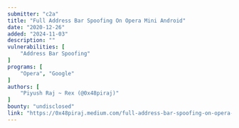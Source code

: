 ```yaml
---
submitter: "c2a"
title: "Full Address Bar Spoofing On Opera Mini Android"
date: "2020-12-26"
added: "2024-11-03"
description: ""
vulnerabilities: [
    "Address Bar Spoofing"
]
programs: [
    "Opera", "Google"
]
authors: [
    "Piyush Raj ~ Rex (@0x48piraj)"
]
bounty: "undisclosed"
link: "https://0x48piraj.medium.com/full-address-bar-spoofing-on-opera-mini-android-597fafa60627"
---
```




